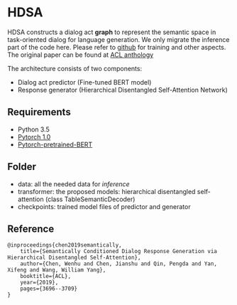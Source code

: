 # HDSA

HDSA constructs a dialog act **graph** to represent the semantic space in task-oriented dialog for language generation. We only migrate the inference part of the code here. Please refer to [github](https://github.com/wenhuchen/HDSA-Dialog) for training and other aspects. The original paper can be found at [ACL anthology](https://aclweb.org/anthology/papers/P/P19/P19-1360/)

The architecture consists of two components:
- Dialog act predictor (Fine-tuned BERT model)
- Response generator (Hierarchical Disentangled Self-Attention Network)

## Requirements
- Python 3.5
- [Pytorch 1.0](https://pytorch.org/)
- [Pytorch-pretrained-BERT](https://github.com/huggingface/pytorch-pretrained-BERT)

## Folder

- data: all the needed data for *inference*
- transformer: the proposed models: hierarchical disentangled self-attention (class TableSemanticDecoder)
- checkpoints: trained model files of predictor and generator

## Reference

```
@inproceedings{chen2019semantically,
	title={Semantically Conditioned Dialog Response Generation via Hierarchical Disentangled Self-Attention},
	author={Chen, Wenhu and Chen, Jianshu and Qin, Pengda and Yan, Xifeng and Wang, William Yang},
	booktitle={ACL},
	year={2019},
	pages={3696--3709}
}
```
